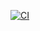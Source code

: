 
[![CI](https://github.com/Joao-Bittencourt/GoodMorningShare_Api/actions/workflows/ci.yml/badge.svg?branch=master)](https://github.com/Joao-Bittencourt/GoodMorningShare_Api/actions/workflows/ci.yml)